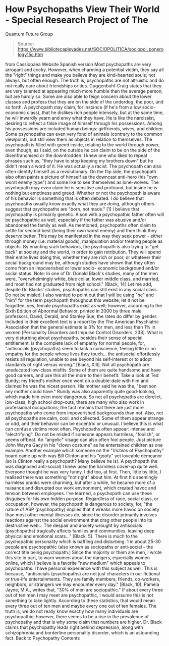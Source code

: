 # How Psychopaths View Their World - Special Research Project of The 
Quantum Future Group

> Source: https://www.bibliotecapleyades.net/SOCIOPOLITICA/sociopol_ponerology15c.htm

from
Cassiopaea Website
Spanish version
Most psychopaths are very arrogant and cocky.
However, when charming a
potential victim, they say all the "right" things and make you believe they
are kind-hearted souls; not always, but often enough. The truth is,
psychopaths are not altruistic and do not really care about friendships or
ties.
Guggenbuhl-Craig states that they are
very talented at appearing much more humble than the average person, but are
hardly so. Some are also able to feign concern about the lower classes and
profess that they are on the side of the underdog, the poor, and so forth.
A
psychopath may claim, for instance (if he's from a low socio-economic
class), that he dislikes rich people intensely, but at the same time, he
will inwardly yearn and envy what they have. He is like the narcissist,
desiring to reflect a false image of himself through his possessions.
Among his possessions are included human beings:
girlfriends, wives, and children.
Some psychopaths can even very fond of
animals (contrary to the common viewpoint), but still view them as objects
in relation to themselves.
The psychopath is filled with greed inside, relating to the world through
power, even though, as I said, on the outside he can claim to be on the side
of the disenfranchised or the downtrodden.
I knew one who liked to repeat
phrases such as,
"they have to stop keeping my brothers down" but he didn't
mean a word of it. He was actually a racist.
The psychopath can also often
identify himself as a revolutionary.
On the flip side, the psychopath also often paints a picture of himself as
the downcast anti-hero (his "own worst enemy type") and some like to see
themselves as lone-wolves.
The psychopath may even claim he is sensitive and
profound, but inside he is nothing but emptiness and greed.
Whether or not
the psychopath is aware of his behavior is something that is often debated.
I do believe that psychopaths usually know exactly what they are doing,
although others suggest that psychopaths are "born, not made." [1]
I believe that psychopathy is primarily genetic.
A son with a psychopathic
father often will be psychopathic as well, especially if the father was
abusive and/or abandoned the family as well.
As mentioned, psychopaths often claim to settle for second best (being their
own worst enemy) and then think they deserve better. This may be manifested
in the way they seek power - either through money (i.e. material goods),
manipulation and/or treating people as objects. By enacting such behaviors,
the psychopath is also trying to "get back" at society and the world, in
order to gain retribution.
They will spend their entire lives doing this,
whether they are rich or poor, or whatever their social background may be,
although studies have shown that they often come from an impoverished or
lower socio- economic background and/or social status.
Note: In one of Dr. Donald Black's studies, many of
the men were,
"overwhelmingly white, blue collar,
lower middle class, and married, and most had not graduated from high
school."
[Black, 14]
Let me
add, despite Dr. Blacks' studies, psychopaths can still exist in any social
class. Do not be misled.
I also wanted to point out that I will be using
"he" and "him" for the term psychopath throughout this website; let it not
be forgotten, yes, female psychopaths exist as well; however, according to
the Sixth Edition of
Abnormal Behavior, printed in 2000 by three male
professors, David, Derald, and Stanley Sue, the rates do differ by gender.
Included in their excellent text is a report by the The American Psychiatric
Association that the general estimate is 3% for men, and less than 1% in
women [Personality Disorders and Impulse Control Disorders, 238].
What is very disturbing about psychopaths, besides their sense of special
entitlement, is the complete lack of empathy for normal people, for,
"antisocials (psychopaths) seem to lack a
conscience, feeling little or no empathy for the people whose lives they
touch... the antisocial effortlessly resists all regulation, unable to
see beyond his self-interest or to adopt standards of right versus
wrong."
[Black, XIII].
Not all psychopath are uneducated low-class
misfits. Some of them are quite handsome and have good careers, and use this
all the more to their benefit.
Take a look at Ted Bundy; my friend's mother
once went on a double-date with him and claimed he was the nicest person.
His mother said he was the,
"best son any mother could have."
Bundy was also apparently quite good-looking,
which made him even more dangerous.
So not all psychopaths are derelict,
low-class, high school drop-outs, there are many who also work in
professional occupations; the fact remains that there are just more
psychopaths who come from impoverished backgrounds than not.
Also, not all psychopaths are calm, cool, and collected. Some of them appear
strange or odd, and their behavior can be eccentric or unusual. I believe
this is what can confuse victims most often.
Psychopaths often appear:
intense and "electrifying".
Do not be misled if someone
appears harmless, "foolish", or seems offbeat.
An "angelic" visage can also often fool people.
Just picture
John Wayne Gacy in his "clown costume" as he entertained
children as one example. Another example which someone on the "Victims of
Psychopathy" board came up with was
Bill Clinton
and his "goofy" yet
loveable demeanor (so is Clinton really a psychopath? Many believe he is).
A psychopath (he was diagnosed anti-social) I knew used the harmless
cover-up quite well.
Everyone thought he was very funny. I did too, at
first. Then, little by little, I realized there was something "not right"
about him. At first his seemingly harmless pranks were charming, but after a
while, he became more of a nuisance and disrupted our work environment,
which created havoc and tension between employees. I've learned, a
psychopath can use these disguises for his own hidden purpose.
Regardless of race, social class, or occupation,
however, the psychopath is dangerous to society, for,
"the nature of ASP (psychopathy) implies
that it wreaks more havoc on society than most other mental illnesses
do, since the disorder primarily involves reactions against the social
environment that drag other people into its destructive web...
The
despair and anxiety wrought by antisocials (psychopaths) tragically
affects families and communities, leaving deep physical and emotional
scars..."
[Black, 5].
There is much to the psychopathic personality
which is baffling and disturbing.
1 in about 25-30 people are psychopathic (also
known as sociopaths or anti-social - the correct title being psychopath.)
Since the majority or them are men, I wrote this site in part, to warn women
about the dangers, especially women online, which I believe is a favorite
"new medium" which appeals to psychopaths.
I have personal experience with this subject as
well.
This is because,
"antisocials (psychopaths) are not just
characters in our fictional or true-life entertainments. They are family
members, friends, co-workers, neighbors, or strangers we may encounter
every day."
[Black, 10].
Pamela Jayne, M.A., writes that,
"30% of men are sociopathic."
If about every three out of ten men I may meet
are psychopathic, I would assume this is not something to take lightly.
According to these statistics, that would mean every three out of ten men
and maybe every one out of ten females. The truth is, we do not really know
exactly how many individuals are psychopathic; however, there seems to be a
rise in the prevalence of psychopathy and that is why some claim that
numbers are higher.
Dr. Black claims that psychopathy leads right
behind depression, along with schizophrenia and borderline personality
disorder, which is an astounding fact.
Back
to Psychopathy Contents
